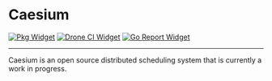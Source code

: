 # Caesium

[![Pkg Widget]][Pkg]
[![Drone CI Widget]][Drone CI]
[![Go Report Widget]][Go Report]

----

Caesium is an open source distributed scheduling system that is currently a work in progress.

[Pkg]: https://pkg.go.dev/github.com/caesium-cloud/caesium
[Pkg Widget]: https://pkg.go.dev/badge/github.com/caesium-cloud/caesium.svg
[Drone CI]: https://cloud.drone.io/caesium-cloud/caesium
[Drone CI Widget]: https://cloud.drone.io/api/badges/caesium-cloud/caesium/status.svg
[Go Report]: https://goreportcard.com/report/github.com/caesium-cloud/caesium
[Go Report Widget]: https://goreportcard.com/badge/github.com/caesium-cloud/caesium
